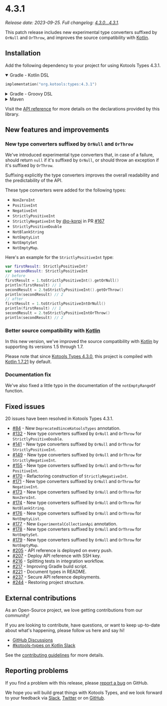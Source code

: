 # 4.3.1

_Release date: 2023-09-25. Full changelog: [4.3.0...4.3.1]._

This patch release includes new experimental type converters suffixed by
`OrNull` and `OrThrow`, and improves the source compatibility with [Kotlin].

[4.3.0...4.3.1]: https://github.com/kotools/types/compare/4.3.0...4.3.1
[kotlin]: https://kotlinlang.org

## Installation

Add the following dependency to your project for using Kotools Types 4.3.1.

<details open>
<summary>Gradle - Kotlin DSL</summary>

```kotlin
implementation("org.kotools:types:4.3.1")
```
</details>

<details>
<summary>Gradle - Groovy DSL</summary>

```groovy
implementation "org.kotools:types:4.3.1"
```
</details>

<details>
<summary>Maven</summary>

```xml
<dependencies>
    <dependency>
        <groupId>org.kotools</groupId>
        <artifactId>types</artifactId>
        <version>4.3.1</version>
    </dependency>
</dependencies>
```
</details>

Visit the [API reference] for more details on the declarations provided by this
library.

[api reference]: https://types.kotools.org

## New features and improvements

### New type converters suffixed by `OrNull` and `OrThrow`

We've introduced experimental type converters that, in case of a failure, should
return `null` if it's suffixed by `OrNull`, or should throw an exception if it's
suffixed by `OrThrow`.

Suffixing explicitly the type converters improves the overall readability and
the predictability of the API.

These type converters were added for the following types:

- `NonZeroInt`
- `PositiveInt`
- `NegativeInt`
- `StrictlyPositiveInt`
- `StrictlyNegativeInt` by [@o-korpi] in PR [#167]
- `StrictlyPositiveDouble`
- `NotBlankString`
- `NotEmptyList`
- `NotEmptySet`
- `NotEmptyMap`.

Here's an example for the `StrictlyPositiveInt` type:

```kotlin
var firstResult: StrictlyPositiveInt?
var secondResult: StrictlyPositiveInt
// before
firstResult = 1.toStrictlyPositiveInt().getOrNull()
println(firstResult) // 1
secondResult = 2.toStrictlyPositiveInt().getOrThrow()
println(secondResult) // 2
// after
firstResult = 1.toStrictlyPositiveIntOrNull()
println(firstResult) // 1
secondResult = 2.toStrictlyPositiveIntOrThrow()
println(secondResult) // 2
```

[@o-korpi]: https://github.com/o-korpi
[#167]: https://github.com/kotools/types/pull/167

### Better source compatibility with [Kotlin]

In this new version, we've improved the source compatibility with [Kotlin] by
supporting its versions 1.5 through 1.7.

Please note that since [Kotools Types 4.3.0], this project is compiled with
[Kotlin 1.7.21] by default.

[Kotools Types 4.3.0]: https://github.com/kotools/types/releases/tag/4.3.0
[Kotlin 1.7.21]: https://github.com/JetBrains/kotlin/releases/tag/v1.7.21

### Documentation fix

We've also fixed a little typo in the documentation of the `notEmptyRangeOf`
function.

## Fixed issues

20 issues have been resolved in Kotools Types 4.3.1.

- [#84] - New `DeprecatedSinceKotoolsTypes` annotation.
- [#132] - New type converters suffixed by `OrNull` and `OrThrow` for
  `StrictlyPositiveDouble`.
- [#141] - New type converters suffixed by `OrNull` and `OrThrow` for
  `StrictlyPositiveInt`.
- [#149] - New type converters suffixed by `OrNull` and `OrThrow` for
  `StrictlyNegativeInt`.
- [#155] - New type converters suffixed by `OrNull` and `OrThrow` for
  `PositiveInt`.
- [#170] - Refactoring construction of `StrictlyNegativeInt`.
- [#171] - New type converters suffixed by `OrNull` and `OrThrow` for
  `NegativeInt`.
- [#173] - New type converters suffixed by `OrNull` and `OrThrow` for
  `NonZeroInt`.
- [#174] - New type converters suffixed by `OrNull` and `OrThrow` for
  `NotBlankString`.
- [#176] - New type converters suffixed by `OrNull` and `OrThrow` for
  `NotEmptyList`.
- [#177] - New `ExperimentalCollectionApi` annotation.
- [#178] - New type converters suffixed by `OrNull` and `OrThrow` for
  `NotEmptySet`.
- [#179] - New type converters suffixed by `OrNull` and `OrThrow` for
  `NotEmptyMap`.
- [#205] - API reference is deployed on every push.
- [#207] - Deploy API reference with SSH key.
- [#216] - Splitting tests in integration workflow.
- [#217] - Improving Gradle build script.
- [#221] - Document types in README.
- [#237] - Secure API reference deployments.
- [#244] - Restoring project structure.

[#84]: https://github.com/kotools/types/issues/84
[#132]: https://github.com/kotools/types/issues/132
[#141]: https://github.com/kotools/types/issues/141
[#149]: https://github.com/kotools/types/issues/149
[#155]: https://github.com/kotools/types/issues/155
[#170]: https://github.com/kotools/types/issues/170
[#171]: https://github.com/kotools/types/issues/171
[#173]: https://github.com/kotools/types/issues/173
[#174]: https://github.com/kotools/types/issues/174
[#176]: https://github.com/kotools/types/issues/176
[#177]: https://github.com/kotools/types/issues/177
[#178]: https://github.com/kotools/types/issues/178
[#179]: https://github.com/kotools/types/issues/179
[#205]: https://github.com/kotools/types/issues/205
[#207]: https://github.com/kotools/types/issues/207
[#216]: https://github.com/kotools/types/issues/216
[#217]: https://github.com/kotools/types/issues/217
[#221]: https://github.com/kotools/types/issues/221
[#237]: https://github.com/kotools/types/issues/237
[#244]: https://github.com/kotools/types/issues/244

## External contributions

As an Open-Source project, we love getting contributions from our community!

If you are looking to contribute, have questions, or want to keep up-to-date
about what's happening, please follow us here and say hi!

- [GitHub Discussions]
- [#kotools-types on Kotlin Slack]

See the [contributing guidelines](/CONTRIBUTING.md) for more details.

[#kotools-types on Kotlin Slack]: https://kotlinlang.slack.com/archives/C05H0L1LD25
[gitHub discussions]: https://github.com/kotools/types/discussions

## Reporting problems

If you find a problem with this release, please [report a bug] on GitHub.

[report a bug]: https://github.com/kotools/types/issues/new?assignees=&labels=bug&projects=&template=bug-template.md&title=Bug

We hope you will build great things with Kotools Types, and we look forward to
your feedback via [Slack][#kotools-types on Kotlin Slack], [Twitter] or on
[GitHub].

[github]: https://github.com/kotools
[twitter]: https://twitter.com/KotoolsContact
